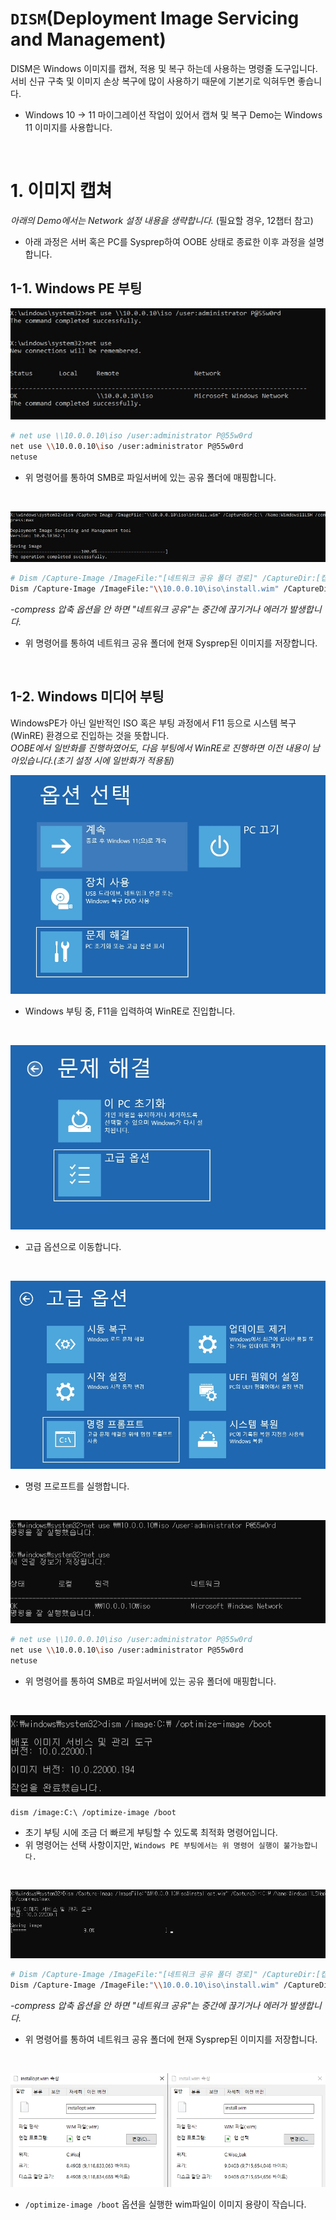 # `DISM`(Deployment Image Servicing and Management)
DISM은 Windows 이미지를 캡쳐, 적용 및 복구 하는데 사용하는 명령줄 도구입니다.  
서비 신규 구축 및 이미지 손상 복구에 많이 사용하기 때문에 기본기로 익혀두면 좋습니다.  

* Windows 10 -> 11 마이그레이션 작업이 있어서 캡쳐 및 복구 Demo는 Windows 11 이미지를 사용합니다. 

</br>

# 1. 이미지 캡쳐
_아래의 Demo에서는 Network 설정 내용을 생략합니다._ (필요할 경우, 12챕터 참고)
* 아래 과정은 서버 혹은 PC를 Sysprep하여 OOBE 상태로 종료한 이후 과정을 설명합니다.

## 1-1. Windows PE 부팅

![](./MD_Images/13_01001.jpg)
```bash
# net use \\10.0.0.10\iso /user:administrator P@55w0rd
net use \\10.0.0.10\iso /user:administrator P@55w0rd
netuse
```
* 위 명령어를 통하여 SMB로 파일서버에 있는 공유 폴더에 매핑합니다.

</br>

![](./MD_Images/13_01002.jpg)
```bash
# Dism /Capture-Image /ImageFile:"[네트워크 공유 폴더 경로]" /CaptureDir:[캡쳐할 볼륨] /Name:[인덱스명] /compress:max
Dism /Capture-Image /ImageFile:"\\10.0.0.10\iso\install.wim" /CaptureDir:C:\ /Name:Windows11LSH /compress:max
```
_-compress 압축 옵션을 안 하면 "네트워크 공유"는 중간에 끊기거나 에러가 발생합니다._
* 위 명령어를 통하여 네트워크 공유 폴더에 현재 Sysprep된 이미지를 저장합니다.

</br>

## 1-2. Windows 미디어 부팅
WindowsPE가 아닌 일반적인 ISO 혹은 부팅 과정에서 F11 등으로 시스템 복구(WinRE) 환경으로 진입하는 것을 뜻합니다.  
_OOBE에서 일반화를 진행하였어도, 다음 부팅에서 WinRE로 진행하면 이전 내용이 남아있습니다.(초기 설정 시에 일반화가 적용됨)_

![](./MD_Images/13_02001.jpg)
* Windows 부팅 중, F11을 입력하여 WinRE로 진입합니다.

</br>

![](./MD_Images/13_02002.jpg)
* 고급 옵션으로 이동합니다.

</br>

![](./MD_Images/13_02003.jpg)
* 명령 프로프트를 실행합니다.

</br>

![](./MD_Images/13_02004.jpg)
```bash
# net use \\10.0.0.10\iso /user:administrator P@55w0rd
net use \\10.0.0.10\iso /user:administrator P@55w0rd
netuse
```
* 위 명령어를 통하여 SMB로 파일서버에 있는 공유 폴더에 매핑합니다.

</br>

![](./MD_Images/13_02005.jpg)
```
dism /image:C:\ /optimize-image /boot
```
* 초기 부팅 시에 조금 더 빠르게 부팅할 수 있도록 최적화 명령어입니다.
* 위 명령어는 선택 사항이지만, `Windows PE 부팅에서는 위 명령어 실행이 불가능합니다.`

</br>

![](./MD_Images/13_02006.jpg)
```bash
# Dism /Capture-Image /ImageFile:"[네트워크 공유 폴더 경로]" /CaptureDir:[캡쳐할 볼륨] /Name:[인덱스명] /compress:max
Dism /Capture-Image /ImageFile:"\\10.0.0.10\iso\install.wim" /CaptureDir:C:\ /Name:Windows11LSH /compress:max
```
_-compress 압축 옵션을 안 하면 "네트워크 공유"는 중간에 끊기거나 에러가 발생합니다._
* 위 명령어를 통하여 네트워크 공유 폴더에 현재 Sysprep된 이미지를 저장합니다.

</br>

![](./MD_Images/13_02007.jpg)
* `/optimize-image /boot` 옵션을 실행한 wim파일이 이미지 용량이 작습니다. 

</br>

